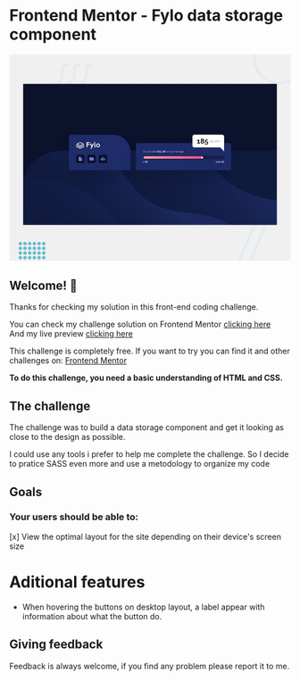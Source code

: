 # Frontend Mentor - Fylo data storage component

![Design preview for the Fylo data storage component coding challenge](./design/desktop-preview.jpg)

## Welcome! 👋

Thanks for checking my solution in this front-end coding challenge.

You can check my challenge solution on Frontend Mentor [clicking here](https://www.frontendmentor.io/solutions/fylo-data-storage-with-sass-DekeARc3L) <br/>
And my live preview [clicking here](https://frontendmentor-fylo-data-storage-component.vercel.app/)

This challenge is completely free. If you want to try you can find it and other challenges on: [Frontend Mentor](https://www.frontendmentor.io)

**To do this challenge, you need a basic understanding of HTML and CSS.**

## The challenge

The challenge was to build a data storage component and get it looking as close to the design as possible.

I could use any tools i prefer to help me complete the challenge. So I decide to pratice SASS even more and use a metodology to organize my code

## Goals
### Your users should be able to:

[x] View the optimal layout for the site depending on their device's screen size

# Aditional features

- When hovering the buttons on desktop layout, a label appear with information about what the button do.

## Giving feedback

Feedback is always welcome, if you find any problem please report it to me.

